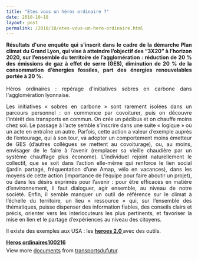 ```yaml
---
title: "Etes vous un héros ordinaire ?"
date: 2010-10-18
layout: post
permalink: /2010/10/etes-vous-un-hero-ordinaire.html
---
```


<p style="text-align: justify"><strong>Résultats d'une enquête qui s’inscrit dans le cadre de la démarche Plan climat du Grand Lyon, qui vise à atteindre l’objectif des “3X20” à l’horizon 2020, sur l’ensemble du territoire de l’agglomération : réduction de 20 % des émissions de gaz à effet de serre (GES), diminution de 20 % de la consommation d’énergies fossiles, part des énergies renouvelables portée à 20 %.</strong><br /><br />Héros ordinaires : repérage d'initiatives sobres en carbone dans l'agglomération lyonnaise.</p> <p style="text-align: justify">Les initiatives « sobres en carbone » sont rarement isolées dans un parcours personnel : on commence par covoiturer, puis on découvre l’intérêt des transports en commun. On crée un pédibus et on chauffe moins chez soi. Le passage à l’acte semble s’inscrire dans une suite « logique » où un acte en entraîne un autre. Parfois, cette action a valeur d’exemple auprès de l’entourage, qui à son tour, va adopter un comportement moins émetteur de GES (d’autres collègues se mettent au covoiturage), ou, au moins, envisager de le faire à l’avenir (remplacer sa vieille chaudière par un système chauffage plus économe). L’individuel rejoint naturellement le collectif, que se soit dans l’action elle-même qui renforce le lien social (jardin partagé, fréquentation d’une Amap, vélo en vacances), dans les moyens de cette action (importance de l’équipe pour faire aboutir un projet), ou dans les désirs exprimés pour l’avenir : pour être efficaces en matière d’environnement, il faut dialoguer, agir ensemble, au niveau de notre société. Enfin, il semble manquer un outil de référence sur le climat à l’échelle du territoire, un lieu « ressource » qui, sur l’ensemble des thématiques, puisse dispenser des information fiables, des conseils clairs et précis, orienter vers les interlocuteurs les plus pertinents, et favoriser la mise en lien et le partage d’expériences au niveau des citoyens.</p> <p style="text-align: justify">Il existe des exemples aux USA : les <strong><a href="http://govfresh.com/category/gov20/gov-20-heroes/" target="_blank">heroes 2.0 </a></strong>avec des outils.</p>   <!--more-->   <div id="__ss_5477422" style="width: 477px"><strong style="margin: 12px 0 4px"><a href="http://www.slideshare.net/transportsdufutur/heros-ordinaires100216" title="Heros ordinaires100216">Heros ordinaires100216</a></strong>         <div style="padding: 5px 0 12px">View more <a href="http://www.slideshare.net/">documents</a> from <a href="http://www.slideshare.net/transportsdufutur">transportsdufutur</a>.</div> </div>